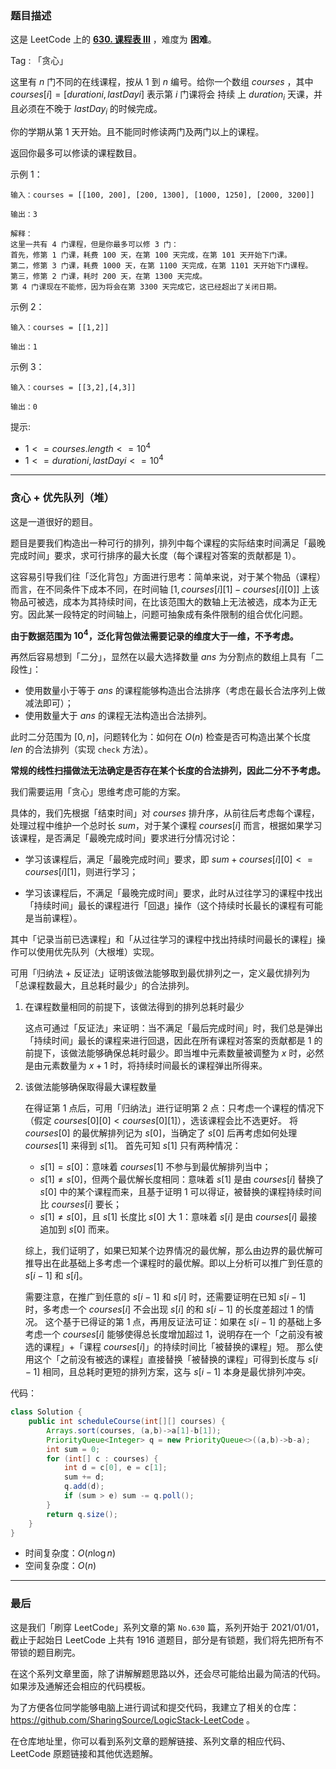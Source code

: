 ### 题目描述

这是 LeetCode 上的 **[630. 课程表 III](https://leetcode-cn.com/problems/course-schedule-iii/solution/gong-shui-san-xie-jing-dian-tan-xin-yun-ghii2/)** ，难度为 **困难**。

Tag : 「贪心」



这里有 $n$ 门不同的在线课程，按从 $1$ 到 $n$ 编号。给你一个数组 $courses$ ，其中 $courses[i] = [durationi, lastDayi]$ 表示第 $i$ 门课将会 持续 上 $duration_i$ 天课，并且必须在不晚于 $lastDay_i$ 的时候完成。

你的学期从第 $1$ 天开始。且不能同时修读两门及两门以上的课程。

返回你最多可以修读的课程数目。

示例 1：
```
输入：courses = [[100, 200], [200, 1300], [1000, 1250], [2000, 3200]]

输出：3

解释：
这里一共有 4 门课程，但是你最多可以修 3 门：
首先，修第 1 门课，耗费 100 天，在第 100 天完成，在第 101 天开始下门课。
第二，修第 3 门课，耗费 1000 天，在第 1100 天完成，在第 1101 天开始下门课程。
第三，修第 2 门课，耗时 200 天，在第 1300 天完成。
第 4 门课现在不能修，因为将会在第 3300 天完成它，这已经超出了关闭日期。
```
示例 2：
```
输入：courses = [[1,2]]

输出：1
```
示例 3：
```
输入：courses = [[3,2],[4,3]]

输出：0
```

提示:
* $1 <= courses.length <= 10^4$
* $1 <= durationi, lastDayi <= 10^4$

---

### 贪心 + 优先队列（堆）

这是一道很好的题目。

题目是要我们构造出一种可行的排列，排列中每个课程的实际结束时间满足「最晚完成时间」要求，求可行排序的最大长度（每个课程对答案的贡献都是 $1$）。

这容易引导我们往「泛化背包」方面进行思考：简单来说，对于某个物品（课程）而言，在不同条件下成本不同，在时间轴 $[1, courses[i][1] - courses[i][0]]$ 上该物品可被选，成本为其持续时间，在比该范围大的数轴上无法被选，成本为正无穷。因此某一段特定的时间轴上，问题可抽象成有条件限制的组合优化问题。

**由于数据范围为 $10^4$，泛化背包做法需要记录的维度大于一维，不予考虑。**

再然后容易想到「二分」，显然在以最大选择数量 $ans$ 为分割点的数组上具有「二段性」：

* 使用数量小于等于 $ans$ 的课程能够构造出合法排序（考虑在最长合法序列上做减法即可）；
* 使用数量大于 $ans$ 的课程无法构造出合法排列。

此时二分范围为 $[0, n]$，问题转化为：如何在 $O(n)$ 检查是否可构造出某个长度 $len$ 的合法排列（实现 `check` 方法）。

**常规的线性扫描做法无法确定是否存在某个长度的合法排列，因此二分不予考虑。**

我们需要运用「贪心」思维考虑可能的方案。

具体的，我们先根据「结束时间」对 $courses$ 排升序，从前往后考虑每个课程，处理过程中维护一个总时长 $sum$，对于某个课程 $courses[i]$ 而言，根据如果学习该课程，是否满足「最晚完成时间」要求进行分情况讨论：

* 学习该课程后，满足「最晚完成时间」要求，即 $sum + courses[i][0] <= courses[i][1]$，则进行学习；

* 学习该课程后，不满足「最晚完成时间」要求，此时从过往学习的课程中找出「持续时间」最长的课程进行「回退」操作（这个持续时长最长的课程有可能是当前课程）。

其中「记录当前已选课程」和「从过往学习的课程中找出持续时间最长的课程」操作可以使用优先队列（大根堆）实现。

可用「归纳法 + 反证法」证明该做法能够取到最优排列之一，定义最优排列为「总课程数最大，且总耗时最少」的合法排列。

1. 在课程数量相同的前提下，该做法得到的排列总耗时最少
  
    这点可通过「反证法」来证明：当不满足「最后完成时间」时，我们总是弹出「持续时间」最长的课程来进行回退，因此在所有课程对答案的贡献都是 $1$ 的前提下，该做法能够确保总耗时最少。即当堆中元素数量被调整为 $x$ 时，必然是由元素数量为 $x + 1$ 时，将持续时间最长的课程弹出所得来。

2. 该做法能够确保取得最大课程数量

    在得证第 $1$ 点后，可用「归纳法」进行证明第 $2$ 点：只考虑一个课程的情况下（假定 $courses[0][0] < courses[0][1]$），选该课程会比不选更好。
    将 $courses[0]$ 的最优解排列记为 $s[0]$，当确定了 $s[0]$ 后再考虑如何处理 $courses[1]$ 来得到 $s[1]$。
    首先可知 $s[1]$ 只有两种情况：
    * $s[1] = s[0]$：意味着 $courses[1]$ 不参与到最优解排列当中；
    * $s[1] \neq s[0]$，但两个最优解长度相同：意味着 $s[1]$ 是由 $courses[i]$ 替换了 $s[0]$ 中的某个课程而来，且基于证明 $1$ 可以得证，被替换的课程持续时间比 $courses[i]$ 要长；
    * $s[1] \neq s[0]$，且 $s[1]$ 长度比 $s[0]$ 大 $1$：意味着 $s[i]$ 是由 $courses[i]$ 最接追加到 $s[0]$ 而来。

    综上，我们证明了，如果已知某个边界情况的最优解，那么由边界的最优解可推导出在此基础上多考虑一个课程时的最优解。即以上分析可以推广到任意的 $s[i - 1]$ 和 $s[i]$。

    需要注意，在推广到任意的 $s[i - 1]$ 和 $s[i]$ 时，还需要证明在已知 $s[i - 1]$ 时，多考虑一个 $courses[i]$ 不会出现 $s[i]$ 的和 $s[i - 1]$ 的长度差超过 $1$ 的情况。
    这个基于已得证的第 $1$ 点，再用反证法可证：如果在 $s[i - 1]$ 的基础上多考虑一个 $courses[i]$ 能够使得总长度增加超过 $1$，说明存在一个「之前没有被选的课程」+「课程 $courses[i]$」的持续时间比「被替换的课程」短。
    那么使用这个「之前没有被选的课程」直接替换「被替换的课程」可得到长度与 $s[i - 1]$ 相同，且总耗时更短的排列方案，这与 $s[i - 1]$ 本身是最优排列冲突。

代码：
```Java
class Solution {
    public int scheduleCourse(int[][] courses) {
        Arrays.sort(courses, (a,b)->a[1]-b[1]);
        PriorityQueue<Integer> q = new PriorityQueue<>((a,b)->b-a);
        int sum = 0;
        for (int[] c : courses) {
            int d = c[0], e = c[1];
            sum += d;
            q.add(d);
            if (sum > e) sum -= q.poll();
        }
        return q.size();
    }
}
```
* 时间复杂度：$O(n\log{n})$
* 空间复杂度：$O(n)$

---

### 最后

这是我们「刷穿 LeetCode」系列文章的第 `No.630` 篇，系列开始于 2021/01/01，截止于起始日 LeetCode 上共有 1916 道题目，部分是有锁题，我们将先把所有不带锁的题目刷完。

在这个系列文章里面，除了讲解解题思路以外，还会尽可能给出最为简洁的代码。如果涉及通解还会相应的代码模板。

为了方便各位同学能够电脑上进行调试和提交代码，我建立了相关的仓库：https://github.com/SharingSource/LogicStack-LeetCode 。

在仓库地址里，你可以看到系列文章的题解链接、系列文章的相应代码、LeetCode 原题链接和其他优选题解。

